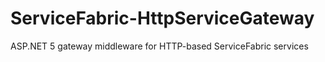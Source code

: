 # ServiceFabric-HttpServiceGateway
ASP.NET 5 gateway middleware for HTTP-based ServiceFabric services

